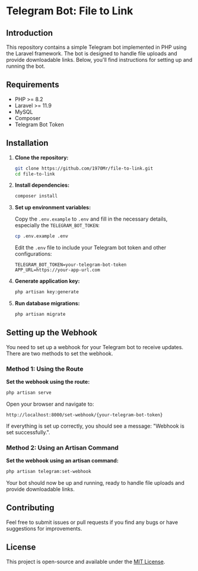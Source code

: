 # Telegram Bot: File to Link

## Introduction

This repository contains a simple Telegram bot implemented in PHP using the Laravel framework. The bot is designed to handle file uploads and provide downloadable links. Below, you'll find instructions for setting up and running the bot.

## Requirements

- PHP >= 8.2
- Laravel >= 11.9
- MySQL
- Composer
- Telegram Bot Token

## Installation

1. **Clone the repository:**

   ```sh
   git clone https://github.com/1970Mr/file-to-link.git
   cd file-to-link
   ```

2. **Install dependencies:**

   ```sh
   composer install
   ```

3. **Set up environment variables:**

   Copy the `.env.example` to `.env` and fill in the necessary details, especially the `TELEGRAM_BOT_TOKEN`:

   ```sh
   cp .env.example .env
   ```

   Edit the `.env` file to include your Telegram bot token and other configurations:

   ```env
   TELEGRAM_BOT_TOKEN=your-telegram-bot-token
   APP_URL=https://your-app-url.com
   ```

4. **Generate application key:**

   ```sh
   php artisan key:generate
   ```

5. **Run database migrations:**

   ```sh
   php artisan migrate
   ```

## Setting up the Webhook

You need to set up a webhook for your Telegram bot to receive updates. There are two methods to set the webhook.

### Method 1: Using the Route

**Set the webhook using the route:**

   ```sh
   php artisan serve
   ```

   Open your browser and navigate to:

   ```
   http://localhost:8000/set-webhook/{your-telegram-bot-token}
   ```

   If everything is set up correctly, you should see a message: "Webhook is set successfully.".

### Method 2: Using an Artisan Command

**Set the webhook using an artisan command:**

   ```sh
   php artisan telegram:set-webhook
   ```

Your bot should now be up and running, ready to handle file uploads and provide downloadable links.

## Contributing

Feel free to submit issues or pull requests if you find any bugs or have suggestions for improvements.

## License

This project is open-source and available under the [MIT License](LICENSE).
